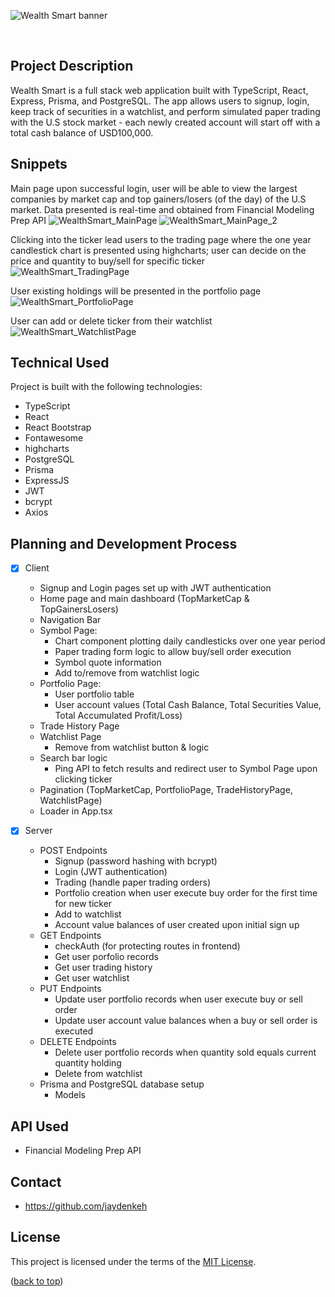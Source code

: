 <a name="readme-top"></a>

![Wealth Smart banner](https://user-images.githubusercontent.com/113533303/216263693-668b96f0-8397-4bed-8026-4a80a07ca2ff.png)

<br />

## Project Description

Wealth Smart is a full stack web application built with TypeScript, React, Express, Prisma, and PostgreSQL. The app allows users to signup, login, keep track of securities in a watchlist, and perform simulated paper trading with the U.S stock market - each newly created account will start off with a total cash balance of USD100,000.

## Snippets

Main page upon successful login, user will be able to view the largest companies by market cap and top gainers/losers (of the day) of the U.S market. Data presented is real-time and obtained from Financial Modeling Prep API
![WealthSmart_MainPage](https://user-images.githubusercontent.com/113533303/216250885-ba9cd5ed-0908-425f-924c-d9dd18147d26.png)
![WealthSmart_MainPage_2](https://user-images.githubusercontent.com/113533303/216253034-f1d1f596-9cf4-4756-b538-abf378177297.png)

Clicking into the ticker lead users to the trading page where the one year candlestick chart is presented using highcharts; user can decide on the price and quantity to buy/sell for specific ticker
![WealthSmart_TradingPage](https://user-images.githubusercontent.com/113533303/216252977-68fe551d-c4d8-424d-8cf6-227aec953eaa.png)

User existing holdings will be presented in the portfolio page
![WealthSmart_PortfolioPage](https://user-images.githubusercontent.com/113533303/216253079-7562f8fc-3663-4ff3-90c9-849bbc5f5003.png)

User can add or delete ticker from their watchlist
![WealthSmart_WatchlistPage](https://user-images.githubusercontent.com/113533303/216253109-6fb140c0-e92b-4979-8c61-e450158dec78.png)

## Technical Used

Project is built with the following technologies:

- TypeScript
- React
- React Bootstrap
- Fontawesome
- highcharts
- PostgreSQL
- Prisma
- ExpressJS
- JWT
- bcrypt
- Axios

## Planning and Development Process

- [x] Client

  - Signup and Login pages set up with JWT authentication
  - Home page and main dashboard (TopMarketCap & TopGainersLosers)
  - Navigation Bar
  - Symbol Page:
    - Chart component plotting daily candlesticks over one year period
    - Paper trading form logic to allow buy/sell order execution
    - Symbol quote information
    - Add to/remove from watchlist logic
  - Portfolio Page:
    - User portfolio table
    - User account values (Total Cash Balance, Total Securities Value, Total Accumulated Profit/Loss)
  - Trade History Page
  - Watchlist Page
    - Remove from watchlist button & logic
  - Search bar logic
    - Ping API to fetch results and redirect user to Symbol Page upon clicking ticker
  - Pagination (TopMarketCap, PortfolioPage, TradeHistoryPage, WatchlistPage)
  - Loader in App.tsx

- [x] Server

  - POST Endpoints
    - Signup (password hashing with bcrypt)
    - Login (JWT authentication)
    - Trading (handle paper trading orders)
    - Portfolio creation when user execute buy order for the first time for new ticker
    - Add to watchlist
    - Account value balances of user created upon initial sign up
  - GET Endpoints
    - checkAuth (for protecting routes in frontend)
    - Get user porfolio records
    - Get user trading history
    - Get user watchlist
  - PUT Endpoints
    - Update user portfolio records when user execute buy or sell order
    - Update user account value balances when a buy or sell order is executed
  - DELETE Endpoints
    - Delete user portfolio records when quantity sold equals current quantity holding
    - Delete from watchlist
  - Prisma and PostgreSQL database setup
    - Models

## API Used

- Financial Modeling Prep API

## Contact

- https://github.com/jaydenkeh

## License

This project is licensed under the terms of the [MIT License](LICENSE).

<p align="left">(<a href="#readme-top">back to top</a>)</p>
